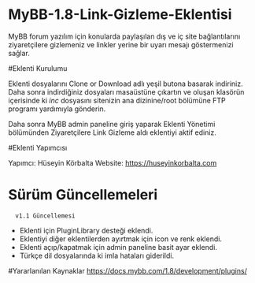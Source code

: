 # MyBB-1.8-Link-Gizleme-Eklentisi
MyBB forum yazılım için konularda paylaşılan dış ve iç site bağlantılarını ziyaretçilere gizlemeniz ve linkler yerine bir uyarı mesajı göstermenizi sağlar.

#Eklenti Kurulumu 

Eklenti dosyalarını Clone or Download adlı yeşil butona basarak indiriniz. Daha sonra indirdiğiniz dosyaları masaüstüne çıkartın ve oluşan klasörün içerisinde ki *inc* dosyasını sitenizin ana dizinine/root bölümüne FTP programı yardımıyla gönderin.

Daha sonra MyBB admin paneline giriş yaparak Eklenti Yönetimi bölümünden Ziyaretçilere Link Gizleme aldı eklentiyi aktif ediniz.

#Eklenti Yapımcısı

Yapımcı: Hüseyin Körbalta
Website: https://huseyinkorbalta.com


# Sürüm Güncellemeleri
      v1.1 Güncellemesi
      
  * Eklenti için PluginLibrary desteği eklendi.
  * Eklentiyi diğer eklentilerden ayırtmak için icon ve renk eklendi.
  * Eklenti açıp/kapatmak için admin paneline basit ayar eklendi.
  * Türkçe dil dosyalarında ki imla hataları giderildi.

#Yararlanılan Kaynaklar
https://docs.mybb.com/1.8/development/plugins/
